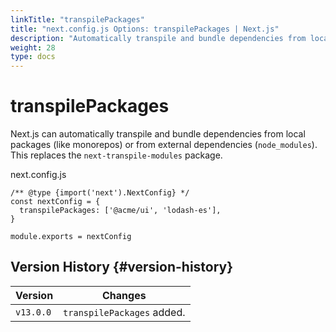 ```yaml
---
linkTitle: "transpilePackages"
title: "next.config.js Options: transpilePackages | Next.js"
description: "Automatically transpile and bundle dependencies from local packages (like monorepos) or from external dependencies (`node_modules`)."
weight: 28
type: docs
---
```


# transpilePackages

Next.js can automatically transpile and bundle dependencies from local packages (like monorepos) or from external dependencies (`node_modules`). This replaces the `next-transpile-modules` package.


next.config.js
```
/** @type {import('next').NextConfig} */
const nextConfig = {
  transpilePackages: ['@acme/ui', 'lodash-es'],
}
 
module.exports = nextConfig
```

## Version History {#version-history}

|Version|Changes|
|---|---|
|`v13.0.0`|`transpilePackages` added.|

